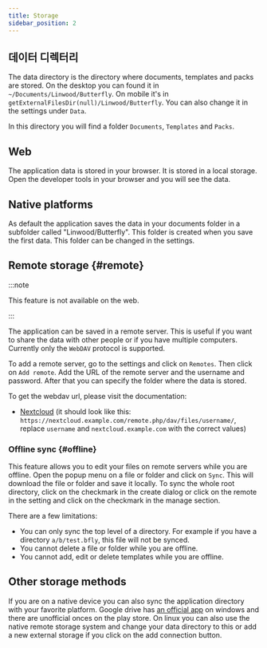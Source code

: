 ```yaml
---
title: Storage
sidebar_position: 2
---
```


## 데이터 디렉터리

The data directory is the directory where documents, templates and packs are stored.
On the desktop you can found it in `~/Documents/Linwood/Butterfly`.
On mobile it's in `getExternalFilesDir(null)/Linwood/Butterfly`.
You can also change it in the settings under `Data`.

In this directory you will find a folder `Documents`, `Templates` and `Packs`.

## Web

The application data is stored in your browser. It is stored in a local storage.
Open the developer tools in your browser and you will see the data.

## Native platforms

As default the application saves the data in your documents folder in a subfolder called "Linwood/Butterfly". This folder is created when you save the first data. This folder can be changed in the settings.

## Remote storage {#remote}

:::note

This feature is not available on the web.

:::

The application can be saved in a remote server. This is useful if you want to share the data with other people or if you have multiple computers. Currently only the `WebDAV` protocol is supported.

To add a remote server, go to the settings and click on `Remotes`. Then click on `Add remote`.
Add the URL of the remote server and the username and password. After that you can specify the folder where the data is stored.

To get the webdav url, please visit the documentation:

- [Nextcloud](https://docs.nextcloud.com/server/latest/user_manual/en/files/access_webdav.html) (it should look like this: `https://nextcloud.example.com/remote.php/dav/files/username/`, replace `username` and `nextcloud.example.com` with the correct values)

### Offline sync {#offline}

This feature allows you to edit your files on remote servers while you are offline.
Open the popup menu on a file or folder and click on `Sync`. This will download the file or folder and save it locally. To sync the whole root directory, click on the checkmark in the create dialog or click on the remote in the setting and click on the checkmark in the manage section.

There are a few limitations:

- You can only sync the top level of a directory. For example if you have a directory `a/b/test.bfly`, this file will not be synced.
- You cannot delete a file or folder while you are offline.
- You cannot add, edit or delete templates while you are offline.

## Other storage methods

If you are on a native device you can also sync the application directory with your favorite platform.
Google drive has [an official app](https://www.google.com/drive/download/) on windows and there are unofficial onces on the play store.
On linux you can also use the native remote storage system and change your data directory to this or add a new external storage if you click on the add connection button.
